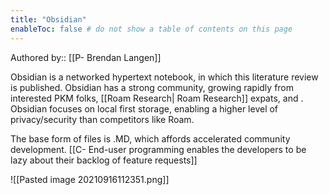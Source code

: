 ```yaml
---
title: "Obsidian"
enableToc: false # do not show a table of contents on this page
---
```

Authored by:: [[P- Brendan Langen]]

Obsidian is a networked hypertext notebook, in which this literature review is published. Obsidian has a strong community, growing rapidly from interested PKM folks, [[Roam Research| Roam Research]] expats, and . Obsidian focuses on local first storage, enabling a higher level of privacy/security than competitors like Roam. 

The base form of files is .MD, which affords accelerated community development. [[C- End-user programming enables the developers to be lazy about their backlog of feature requests]]

![[Pasted image 20210916112351.png]]
